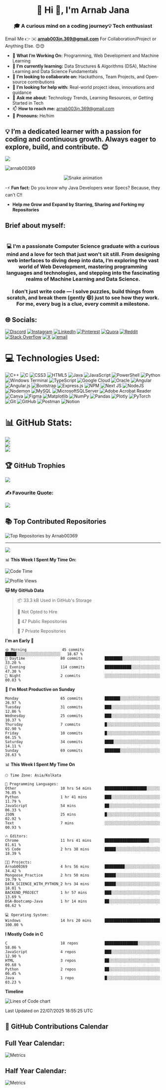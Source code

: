 <h1 align="center"> 💫 Hi 👋, I'm Arnab Jana</h1>
<h3 align="center">🎓 A curious mind on a coding journey💡 Tech enthusiast</h3>

Email Me 👉 ✉️ **arnab003jn.369@gmail.com** For Collaboration/Project or Anything Else. 😊😊


- 🚀 **What I’m Working On:** Programming, Web Development and Machine Learning
- 🌱 **I’m currently learning:** Data Structures & Algorithms (DSA), Machine Learning and Data Science Fundamentals
- 👯 **I’m looking to collaborate on:** Hackathons, Team Projects, and Open-source contributions
- 🤔 **I’m looking for help with:** Real-world project ideas, innovations and guidance
- 💬 **Ask me about:** Technology Trends, Learning Resources, or Getting Started in Tech
- 📫 **How to reach me:** arnab003jn.369@gmail.com
- 🔖 **Pronouns:** He/him

## 💡 I’m a dedicated learner with a passion for coding and continuous growth. Always eager to explore, build, and contribute. 😊
[![](https://visitcount.itsvg.in/api?id=Arnab00369&icon=1&color=4)](https://visitcount.itsvg.in)
<p align="left"> <img src="https://komarev.com/ghpvc/?username=arnab00369&label=Profile%20views&color=0e75b6&style=flat" alt="arnab00369" /> </p>

<!-- Snake Game Repo View -->

<div align="center">
  <img src="https://profile-readme-generator.com/assets/snake.svg" alt="Snake animation" />
</div>


-⚡ **Fun fact:** Do you know why Java Developers wear Specs? Because, they can't C!!
- **Help me Grow and Expand by Starring, Sharing and Forking my Repositories**

<h2>Brief about myself:</h2>
  <h3 align="center"><br>💻 I'm a passionate Computer Science graduate with a curious mind and a love for tech that just won't sit still.
From designing web interfaces to diving deep into data, I’m exploring the vast world of Web Development, mastering programming languages and technologies, and stepping into the fascinating realms of Machine Learning and Data Science.<br>
<br>I don't just write code — I solve puzzles, build things from scratch, and break them (gently 😄) just to see how they work. For me, every bug is a clue, every commit a milestone.</h3>


## 🌐 Socials:
[![Discord](https://img.shields.io/badge/Discord-%237289DA.svg?logo=discord&logoColor=white)](https://discord.gg/https://discord.gg/.albertaj) [![Instagram](https://img.shields.io/badge/Instagram-%23E4405F.svg?logo=Instagram&logoColor=white)](https://instagram.com/https://instagram.com/https://www.instagram.com/its_arnab_003) [![LinkedIn](https://img.shields.io/badge/LinkedIn-%230077B5.svg?logo=linkedin&logoColor=white)](https://linkedin.com/in/https://www.linkedin.com/in/arnabjana369?utm_source=share&utm_campaign=share_via&utm_content=profile&utm_medium=android_app) [![Pinterest](https://img.shields.io/badge/Pinterest-%23E60023.svg?logo=Pinterest&logoColor=white)](https://pinterest.com/https://in.pinterest.com/arnabj830/_profile/) [![Quora](https://img.shields.io/badge/Quora-%23B92B27.svg?logo=Quora&logoColor=white)](https://quora.com/profile/https://www.quora.com/profile/Arnab-Jana-115) [![Reddit](https://img.shields.io/badge/Reddit-%23FF4500.svg?logo=Reddit&logoColor=white)](https://reddit.com/user/https://reddit.com/user/https://www.reddit.com/u/MoodDisastrous64/s/nONniJYiI6) [![Stack Overflow](https://img.shields.io/badge/-Stackoverflow-FE7A16?logo=stack-overflow&logoColor=white)](https://stackoverflow.com/users/https://stackoverflow.com/users/23046205/arnab-jana?tab=profile) [![X](https://img.shields.io/badge/X-black.svg?logo=X&logoColor=white)](https://x.com/https://x.com/Arnab82998422?t=pe_LVizQdH6EUwbGQ57ATw&s=09) [![email](https://img.shields.io/badge/Email-D14836?logo=gmail&logoColor=white)](mailto:arnab003jn.369@gmail.com)

# 💻 Technologies Used:
![C++](https://img.shields.io/badge/c++-%2300599C.svg?style=plastic&logo=c%2B%2B&logoColor=white) ![C](https://img.shields.io/badge/c-%2300599C.svg?style=plastic&logo=c&logoColor=white) ![CSS3](https://img.shields.io/badge/css3-%231572B6.svg?style=plastic&logo=css3&logoColor=white) ![HTML5](https://img.shields.io/badge/html5-%23E34F26.svg?style=plastic&logo=html5&logoColor=white) ![Java](https://img.shields.io/badge/java-%23ED8B00.svg?style=plastic&logo=openjdk&logoColor=white) ![JavaScript](https://img.shields.io/badge/javascript-%23323330.svg?style=plastic&logo=javascript&logoColor=%23F7DF1E) ![PowerShell](https://img.shields.io/badge/PowerShell-%235391FE.svg?style=plastic&logo=powershell&logoColor=white) ![Python](https://img.shields.io/badge/python-3670A0?style=plastic&logo=python&logoColor=ffdd54) ![Windows Terminal](https://img.shields.io/badge/Windows%20Terminal-%234D4D4D.svg?style=plastic&logo=windows-terminal&logoColor=white) ![TypeScript](https://img.shields.io/badge/typescript-%23007ACC.svg?style=plastic&logo=typescript&logoColor=white) ![Google Cloud](https://img.shields.io/badge/GoogleCloud-%234285F4.svg?style=plastic&logo=google-cloud&logoColor=white) ![Oracle](https://img.shields.io/badge/Oracle-F80000?style=plastic&logo=oracle&logoColor=white) ![Angular](https://img.shields.io/badge/angular-%23DD0031.svg?style=plastic&logo=angular&logoColor=white) ![Angular.js](https://img.shields.io/badge/angular.js-%23E23237.svg?style=plastic&logo=angularjs&logoColor=white) ![Bootstrap](https://img.shields.io/badge/bootstrap-%238511FA.svg?style=plastic&logo=bootstrap&logoColor=white) ![Express.js](https://img.shields.io/badge/express.js-%23404d59.svg?style=plastic&logo=express&logoColor=%2361DAFB) ![NPM](https://img.shields.io/badge/NPM-%23CB3837.svg?style=plastic&logo=npm&logoColor=white) ![Next JS](https://img.shields.io/badge/Next-black?style=plastic&logo=next.js&logoColor=white) ![NodeJS](https://img.shields.io/badge/node.js-6DA55F?style=plastic&logo=node.js&logoColor=white) ![Nodemon](https://img.shields.io/badge/NODEMON-%23323330.svg?style=plastic&logo=nodemon&logoColor=%BBDEAD) ![MySQL](https://img.shields.io/badge/mysql-4479A1.svg?style=plastic&logo=mysql&logoColor=white) ![MicrosoftSQLServer](https://img.shields.io/badge/Microsoft%20SQL%20Server-CC2927?style=plastic&logo=microsoft%20sql%20server&logoColor=white) ![Adobe Acrobat Reader](https://img.shields.io/badge/Adobe%20Acrobat%20Reader-EC1C24.svg?style=plastic&logo=Adobe%20Acrobat%20Reader&logoColor=white) ![Canva](https://img.shields.io/badge/Canva-%2300C4CC.svg?style=plastic&logo=Canva&logoColor=white) ![Figma](https://img.shields.io/badge/figma-%23F24E1E.svg?style=plastic&logo=figma&logoColor=white) ![Matplotlib](https://img.shields.io/badge/Matplotlib-%23ffffff.svg?style=plastic&logo=Matplotlib&logoColor=black) ![NumPy](https://img.shields.io/badge/numpy-%23013243.svg?style=plastic&logo=numpy&logoColor=white) ![Pandas](https://img.shields.io/badge/pandas-%23150458.svg?style=plastic&logo=pandas&logoColor=white) ![Plotly](https://img.shields.io/badge/Plotly-%233F4F75.svg?style=plastic&logo=plotly&logoColor=white) ![PyTorch](https://img.shields.io/badge/PyTorch-%23EE4C2C.svg?style=plastic&logo=PyTorch&logoColor=white) ![Git](https://img.shields.io/badge/git-%23F05033.svg?style=plastic&logo=git&logoColor=white) ![GitHub](https://img.shields.io/badge/github-%23121011.svg?style=plastic&logo=github&logoColor=white) ![Postman](https://img.shields.io/badge/Postman-FF6C37?style=plastic&logo=postman&logoColor=white) ![Notion](https://img.shields.io/badge/Notion-%23000000.svg?style=plastic&logo=notion&logoColor=white)
# 📊 GitHub Stats:
![](https://github-readme-stats.vercel.app/api?username=Arnab00369&theme=default&hide_border=false&include_all_commits=false&count_private=false)<br/>
![](https://nirzak-streak-stats.vercel.app/?user=Arnab00369&theme=default&hide_border=false)<br/>
![](https://github-readme-stats.vercel.app/api/top-langs/?username=Arnab00369&theme=default&hide_border=false&include_all_commits=false&count_private=false&layout=compact)

## 🏆 GitHub Trophies
![](https://github-profile-trophy.vercel.app/?username=Arnab00369&theme=default&no-frame=false&no-bg=false&margin-w=4)

### ✍️ Favourite Quote:
![](https://www.codecademy.com/resources/blog/wp-content/uploads/2024/01/Chris-Pine-quote.png?resize=1536,864)

## 📚 Top Contributed Repositories

<p align="left">
  <img src="https://github-contributor-stats.vercel.app/api?username=Arnab00369&limit=5&theme=default&combine_all_yearly_contributions=true" alt="Top Repositories by Arnab00369" />
</p>


---
[![](https://visitcount.itsvg.in/api?id=Arnab00369&icon=0&color=0)](https://visitcount.itsvg.in)

<!-- Proudly created with GPRM ( https://gprm.itsvg.in ) -->


📊 **This Week I Spent My Time On:**
<!--START_SECTION:waka-->
![Code Time](http://img.shields.io/badge/Code%20Time-14%20hrs%2020%20mins-blue)

![Profile Views](http://img.shields.io/badge/Profile%20Views-306-blue)

**🐱 My GitHub Data** 

> 📦 33.3 kB Used in GitHub's Storage 
 > 
> 🚫 Not Opted to Hire
 > 
> 📜 47 Public Repositories 
 > 
> 🔑 7 Private Repositories 
 > 
**I'm an Early 🐤** 

```text
🌞 Morning                45 commits          █████░░░░░░░░░░░░░░░░░░░░   18.67 % 
🌆 Daytime                80 commits          ████████░░░░░░░░░░░░░░░░░   33.20 % 
🌃 Evening                114 commits         ████████████░░░░░░░░░░░░░   47.30 % 
🌙 Night                  2 commits           ░░░░░░░░░░░░░░░░░░░░░░░░░   00.83 % 
```
📅 **I'm Most Productive on Sunday** 

```text
Monday                   65 commits          ███████░░░░░░░░░░░░░░░░░░   26.97 % 
Tuesday                  31 commits          ███░░░░░░░░░░░░░░░░░░░░░░   12.86 % 
Wednesday                25 commits          ███░░░░░░░░░░░░░░░░░░░░░░   10.37 % 
Thursday                 7 commits           █░░░░░░░░░░░░░░░░░░░░░░░░   02.90 % 
Friday                   10 commits          █░░░░░░░░░░░░░░░░░░░░░░░░   04.15 % 
Saturday                 34 commits          ████░░░░░░░░░░░░░░░░░░░░░   14.11 % 
Sunday                   69 commits          ███████░░░░░░░░░░░░░░░░░░   28.63 % 
```


📊 **This Week I Spent My Time On** 

```text
🕑︎ Time Zone: Asia/Kolkata

💬 Programming Languages: 
Other                    10 hrs 54 mins      ███████████████████░░░░░░   76.05 % 
Python                   1 hr 41 mins        ███░░░░░░░░░░░░░░░░░░░░░░   11.79 % 
JavaScript               54 mins             ██░░░░░░░░░░░░░░░░░░░░░░░   06.33 % 
JSON                     25 mins             █░░░░░░░░░░░░░░░░░░░░░░░░   02.92 % 
Text                     7 mins              ░░░░░░░░░░░░░░░░░░░░░░░░░   00.93 % 

🔥 Editors: 
Chrome                   11 hrs 41 mins      ████████████████████░░░░░   81.61 % 
VS Code                  2 hrs 38 mins       █████░░░░░░░░░░░░░░░░░░░░   18.39 % 

🐱‍💻 Projects: 
Arnab00369               4 hrs 56 mins       █████████░░░░░░░░░░░░░░░░   34.42 % 
Mongoose_Practice        2 hrs 50 mins       █████░░░░░░░░░░░░░░░░░░░░   19.79 % 
DATA_SCIENCE_WITH_PYTHON_2 hrs 34 mins       █████░░░░░░░░░░░░░░░░░░░░   18.01 % 
BACKEND_PROJECT          1 hr 57 mins        ███░░░░░░░░░░░░░░░░░░░░░░   13.69 % 
DSA-Bootcamp-Java        1 hr 14 mins        ██░░░░░░░░░░░░░░░░░░░░░░░   08.62 % 

💻 Operating System: 
Windows                  14 hrs 20 mins      █████████████████████████   100.00 % 
```

**I Mostly Code in C** 

```text
C                        18 repos            ███████████████░░░░░░░░░░   58.06 % 
JavaScript               4 repos             ███░░░░░░░░░░░░░░░░░░░░░░   12.90 % 
HTML                     3 repos             ██░░░░░░░░░░░░░░░░░░░░░░░   09.68 % 
Python                   2 repos             ██░░░░░░░░░░░░░░░░░░░░░░░   06.45 % 
Java                     1 repo              █░░░░░░░░░░░░░░░░░░░░░░░░   03.23 % 
```



**Timeline**

![Lines of Code chart](https://raw.githubusercontent.com/Arnab00369/Arnab00369/main/assets/bar_graph.png)


 Last Updated on 22/07/2025 18:55:25 UTC
<!--END_SECTION:waka-->


## 📆 GitHub Contributions Calendar

## Full Year Calendar:

![Metrics](./metrics.plugin.isocalendar.fullyear.svg)


## Half Year Calendar:

![Metrics](./metrics.plugin.isocalendar.svg)

